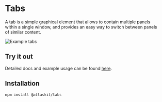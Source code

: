 # Tabs

A tab is a simple graphical element that allows to contain multiple panels within a single window, and provides an easy way to switch between panels of similar content.

![Example tabs](http://i.imgur.com/NO3xKah.gif)

## Try it out

Detailed docs and example usage can be found [here](https://aui-cdn.atlassian.com/atlaskit/stories/@atlassian/tabs/@VERSION@/).

## Installation

```sh
npm install @atlaskit/tabs
```
